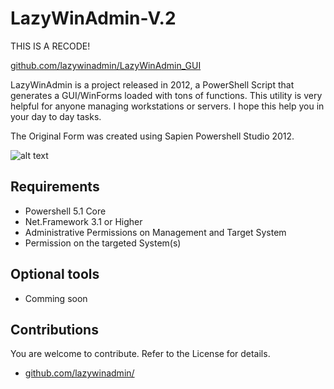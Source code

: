 # LazyWinAdmin-V.2
THIS IS A RECODE!

<a href="https://github.com/lazywinadmin/LazyWinAdmin_GUI">github.com/lazywinadmin/LazyWinAdmin_GUI</a>

LazyWinAdmin is a project released in 2012, a PowerShell Script that generates a GUI/WinForms loaded with tons of functions.
This utility is very helpful for anyone managing workstations or servers. I hope this help you in your day to day tasks.

The Original Form was created using Sapien Powershell Studio 2012.

![alt text](https://github.com/MinersWin/LazyWinAdmin_GUI/blob/master/Media/lwa-v0.4-main01.png "LazyWinAdmin")

## Requirements
 * Powershell 5.1 Core
 * Net.Framework 3.1 or Higher
 * Administrative Permissions on Management and Target System
 * Permission on the targeted System(s)

## Optional tools
 * Comming soon

## Contributions
You are welcome to contribute. Refer to the License for details.
* <a href="https://github.com/lazywinadmin/">github.com/lazywinadmin/</a>